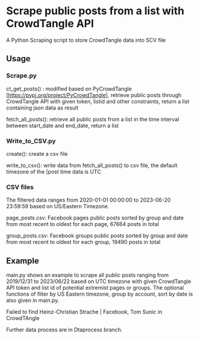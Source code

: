 # Scrape public posts from a list with CrowdTangle API
A Python Scraping script to store CrowdTangle data into SCV file

## Usage

### Scrape.py
ct_get_posts() : modified based on PyCrowdTangle [https://pypi.org/project/PyCrowdTangle],
                 retrieve public posts through CrowdTangle API with given token, listid
                 and other constraints, return a list containing json data as result
                 
fetch_all_posts():  retrieve all public posts from a list in the time interval between start_date
                    and end_date, return a list

### Write_to_CSV.py
create(): create a csv file

write_to_csv(): write data from fetch_all_posts() to csv file, the default timezone of the [post time data is UTC

### CSV files
The flitered data ranges from 2020-01-01 00:00:00 to 2023-06-20 23:59:59 based on US/Eastern Timezone.

page_posts.csv: Facebook pages public posts sorted by group and date from most recent to oldest for each page, 67664 posts in total

group_posts.csv: Facebook groups public posts sorted by group and date from most recent to oldest for each group, 19490 posts in total

## Example
main.py shows an example to scrape all public posts ranging from 2019/12/31 to 2023/06/22 based on UTC timezone with given
CrowdTangle API token and list id of potential extremist pages or groups. The optional functions of fliter by US Eastern timezone, 
group by account, sort by date is also given in main.py.

Failed to find Heinz-Christian Strache | Facebook, Tom Sunic in CrowdTAngle 

Further data process are in Dtaprocess branch.

